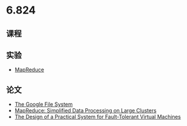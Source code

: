 # 6.824

## 课程

## 实验

* [MapReduce](./labs/01-map-reduce.zh.md)

## 论文

* [The Google File System](./papers/the-google-file-system.en.pdf)
* [MapReduce: Simplified Data Processing on Large Clusters](./papers/mapreduce-simplified-data-processing-on-large-clusters.en.pdf)
* [The Design of a Practical System for Fault-Tolerant Virtual Machines](./papers/the-design-of-a-practical-system-for-fault-tolerant-virtual-machines.en.pdf)